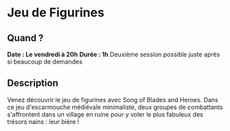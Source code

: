 # Jeu de Figurines
## Quand ?
**Date : Le vendredi à 20h**
**Durée  : 1h**
Deuxième session possible juste après si beaucoup de demandes
## Description
Venez découvrir le jeu de figurines avec Song of Blades and Heroes.
Dans ce jeu d'escarmouche médiévale minimaliste, deux groupes de combattants s'affrontent dans un village en ruine pour y voler le plus fabuleux des trésors nains : leur bière !